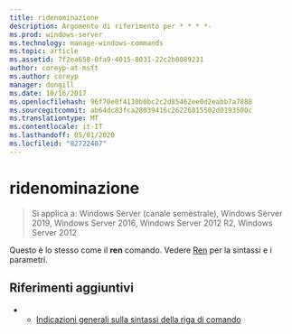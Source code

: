 ```yaml
---
title: ridenominazione
description: Argomento di riferimento per * * * *-
ms.prod: windows-server
ms.technology: manage-windows-commands
ms.topic: article
ms.assetid: 7f2ea658-0fa9-4015-8031-22c2b0089231
author: coreyp-at-msft
ms.author: coreyp
manager: dongill
ms.date: 10/16/2017
ms.openlocfilehash: 96f70e0f4130b0bc2c2d85462ee0d2eabb7a7888
ms.sourcegitcommit: ab64dc83fca28039416c26226815502d0193500c
ms.translationtype: MT
ms.contentlocale: it-IT
ms.lasthandoff: 05/01/2020
ms.locfileid: "82722407"
---
```

# <a name="rename"></a>ridenominazione

> Si applica a: Windows Server (canale semestrale), Windows Server 2019, Windows Server 2016, Windows Server 2012 R2, Windows Server 2012

Questo è lo stesso come il **ren** comando.
Vedere [Ren](ren.md) per la sintassi e i parametri.
## <a name="additional-references"></a>Riferimenti aggiuntivi
-   - [Indicazioni generali sulla sintassi della riga di comando](command-line-syntax-key.md)

